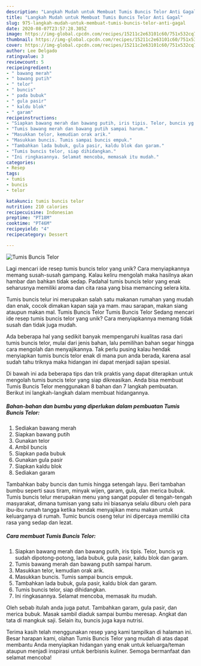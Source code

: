 ```yaml
---
description: "Langkah Mudah untuk Membuat Tumis Buncis Telor Anti Gagal"
title: "Langkah Mudah untuk Membuat Tumis Buncis Telor Anti Gagal"
slug: 975-langkah-mudah-untuk-membuat-tumis-buncis-telor-anti-gagal
date: 2020-08-07T23:57:28.305Z
image: https://img-global.cpcdn.com/recipes/15211c2e63101c60/751x532cq70/tumis-buncis-telor-foto-resep-utama.jpg
thumbnail: https://img-global.cpcdn.com/recipes/15211c2e63101c60/751x532cq70/tumis-buncis-telor-foto-resep-utama.jpg
cover: https://img-global.cpcdn.com/recipes/15211c2e63101c60/751x532cq70/tumis-buncis-telor-foto-resep-utama.jpg
author: Lee Delgado
ratingvalue: 3
reviewcount: 5
recipeingredient:
- " bawang merah"
- " bawang putih"
- " telor"
- " buncis"
- " pada bubuk"
- " gula pasir"
- " kaldu blok"
- " garam"
recipeinstructions:
- "Siapkan bawang merah dan bawang putih, iris tipis. Telor, buncis yg sudah dipotong-potong, lada bubuk, gula pasir, kaldu blok dan garam."
- "Tumis bawang merah dan bawang putih sampai harum."
- "Masukkan telor, kemudian orak arik."
- "Masukkan buncis. Tumis sampai buncis empuk."
- "Tambahkan lada bubuk, gula pasir, kaldu blok dan garam."
- "Tumis buncis telor, siap dihidangkan."
- "Ini ringkasannya. Selamat mencoba, memasak itu mudah."
categories:
- Resep
tags:
- tumis
- buncis
- telor

katakunci: tumis buncis telor 
nutrition: 210 calories
recipecuisine: Indonesian
preptime: "PT18M"
cooktime: "PT46M"
recipeyield: "4"
recipecategory: Dessert

---
```



![Tumis Buncis Telor](https://img-global.cpcdn.com/recipes/15211c2e63101c60/751x532cq70/tumis-buncis-telor-foto-resep-utama.jpg)

Lagi mencari ide resep tumis buncis telor yang unik? Cara menyiapkannya memang susah-susah gampang. Kalau keliru mengolah maka hasilnya akan hambar dan bahkan tidak sedap. Padahal tumis buncis telor yang enak seharusnya memiliki aroma dan cita rasa yang bisa memancing selera kita.

Tumis buncis telur ini merupakan salah satu makanan rumahan yang mudah dan enak, cocok dimakan kapan saja ya mam. mau sarapan, makan siang ataupun makan mal. Tumis Buncis Telor Tumis Buncis Telor Sedang mencari ide resep tumis buncis telor yang unik? Cara menyiapkannya memang tidak susah dan tidak juga mudah.

Ada beberapa hal yang sedikit banyak mempengaruhi kualitas rasa dari tumis buncis telor, mulai dari jenis bahan, lalu pemilihan bahan segar hingga cara mengolah dan menyajikannya. Tak perlu pusing kalau hendak menyiapkan tumis buncis telor enak di mana pun anda berada, karena asal sudah tahu triknya maka hidangan ini dapat menjadi sajian spesial.


Di bawah ini ada beberapa tips dan trik praktis yang dapat diterapkan untuk mengolah tumis buncis telor yang siap dikreasikan. Anda bisa membuat Tumis Buncis Telor menggunakan 8 bahan dan 7 langkah pembuatan. Berikut ini langkah-langkah dalam membuat hidangannya.

<!--inarticleads1-->

##### Bahan-bahan dan bumbu yang diperlukan dalam pembuatan Tumis Buncis Telor:

1. Sediakan  bawang merah
1. Siapkan  bawang putih
1. Gunakan  telor
1. Ambil  buncis
1. Siapkan  pada bubuk
1. Gunakan  gula pasir
1. Siapkan  kaldu blok
1. Sediakan  garam


Tambahkan baby buncis dan tumis hingga setengah layu. Beri tambahan bumbu seperti saus tiram, minyak wijen, garam, gula, dan merica bubuk. Tumis buncis telur merupakan menu yang sangat populer di tengah-tengah masyarakat, dimana tumisan yang satu ini biasanya selalu diburu oleh para ibu-ibu rumah tangga ketika hendak menyajikan menu makan untuk keluarganya di rumah. Tumic buncis oseng telur ini dipercaya memiliki cita rasa yang sedap dan lezat. 

<!--inarticleads2-->

##### Cara membuat Tumis Buncis Telor:

1. Siapkan bawang merah dan bawang putih, iris tipis. Telor, buncis yg sudah dipotong-potong, lada bubuk, gula pasir, kaldu blok dan garam.
1. Tumis bawang merah dan bawang putih sampai harum.
1. Masukkan telor, kemudian orak arik.
1. Masukkan buncis. Tumis sampai buncis empuk.
1. Tambahkan lada bubuk, gula pasir, kaldu blok dan garam.
1. Tumis buncis telor, siap dihidangkan.
1. Ini ringkasannya. Selamat mencoba, memasak itu mudah.


Oleh sebab itulah anda juga patut. Tambahkan garam, gula pasir, dan merica bubuk. Masak sambil diaduk sampai bumbu meresap. Angkat dan tata di mangkuk saji. Selain itu, buncis juga kaya nutrisi. 

Terima kasih telah menggunakan resep yang kami tampilkan di halaman ini. Besar harapan kami, olahan Tumis Buncis Telor yang mudah di atas dapat membantu Anda menyiapkan hidangan yang enak untuk keluarga/teman ataupun menjadi inspirasi untuk berbisnis kuliner. Semoga bermanfaat dan selamat mencoba!
